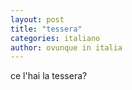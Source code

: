 ```yaml
---
layout: post
title: "tessera"
categories: italiano
author: ovunque in italia
---
```


ce l'hai la tessera?
